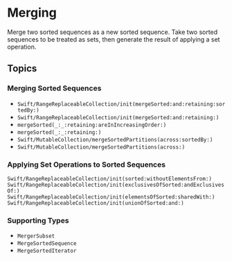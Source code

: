 # Merging

Merge two sorted sequences as a new sorted sequence.
Take two sorted sequences to be treated as sets,
then generate the result of applying a set operation.

## Topics

### Merging Sorted Sequences

- ``Swift/RangeReplaceableCollection/init(mergeSorted:and:retaining:sortedBy:)``
- ``Swift/RangeReplaceableCollection/init(mergeSorted:and:retaining:)``
- ``mergeSorted(_:_:retaining:areInIncreasingOrder:)``
- ``mergeSorted(_:_:retaining:)``
- ``Swift/MutableCollection/mergeSortedPartitions(across:sortedBy:)``
- ``Swift/MutableCollection/mergeSortedPartitions(across:)``

### Applying Set Operations to Sorted Sequences

``Swift/RangeReplaceableCollection/init(sorted:withoutElementsFrom:)``
``Swift/RangeReplaceableCollection/init(exclusivesOfSorted:andExclusivesOf:)``
``Swift/RangeReplaceableCollection/init(elementsOfSorted:sharedWith:)``
``Swift/RangeReplaceableCollection/init(unionOfSorted:and:)``

### Supporting Types

- ``MergerSubset``
- ``MergeSortedSequence``
- ``MergeSortedIterator``

